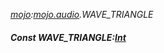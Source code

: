 _[mojo](../../modules/mojo/mojo-module.md):[mojo.audio](../../modules/mojo/mojo-audio.md).WAVE\_TRIANGLE_
##### Const WAVE\_TRIANGLE:[Int](../../modules/wonkey/wonkey-types-int.md)
